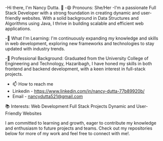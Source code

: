 -Hi there, I'm Nancy Dutta. 👋
-😄 Pronouns: She/Her
-I'm a passionate Full Stack Developer with a strong foundation in creating dynamic and user-friendly websites. With a solid background in Data Structures and Algorithms using Java, I thrive in building scalable and efficient web applications.

-🌱 What I'm Learning:
I'm continuously expanding my knowledge and skills in web development, exploring new frameworks and technologies to stay updated with industry trends.

-💼 Professional Background:
Graduated from the University College of Engineering and Technology, Hazaribagh, I have honed my skills in both frontend and backend development, with a keen interest in full-stack projects.

- 📫 How to reach me
 - Linkedin - https://www.linkedin.com/in/nancy-dutta-77b89920b/
 - Email    - nancydutta521@gmail.com

📚 Interests:
Web Development
Full Stack Projects
Dynamic and User-Friendly Websites

I am committed to learning and growth, eager to contribute my knowledge and enthusiasm to future projects and teams. Check out my repositories below for more of my work and feel free to connect with me!.

<!---
NancyDutta/NancyDutta is a ✨ special ✨ repository because its `README.md` (this file) appears on your GitHub profile.
You can click the Preview link to take a look at your changes.
--->
